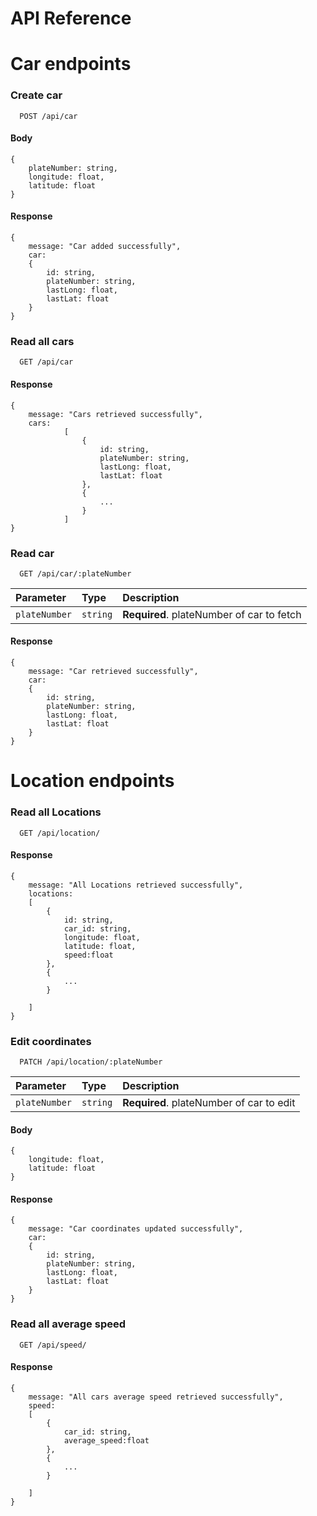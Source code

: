 
# API Reference
# Car endpoints

### Create car
```http
  POST /api/car
```
#### Body
```
{
    plateNumber: string,
    longitude: float,
    latitude: float    
}
```
#### Response
```
{
    message: "Car added successfully",
    car:
    {
        id: string,
        plateNumber: string,
        lastLong: float,
        lastLat: float
    }
}
```
### Read all cars

```http
  GET /api/car
```
#### Response
```
{
    message: "Cars retrieved successfully",
    cars: 
            [
                {
                    id: string,
                    plateNumber: string,
                    lastLong: float,
                    lastLat: float
                },
                {
                    ...
                }
            ]
}
```
### Read car

```http
  GET /api/car/:plateNumber
```
| Parameter     | Type     | Description                               |
| :------------ | :------- | :---------------------------------------- |
| `plateNumber` | `string` | **Required**. plateNumber of car to fetch |
#### Response
```
{
    message: "Car retrieved successfully",
    car: 
    {
        id: string,
        plateNumber: string,
        lastLong: float,
        lastLat: float
    }
}
```





# Location endpoints

### Read all Locations

```http
  GET /api/location/
```

#### Response
```
{
    message: "All Locations retrieved successfully",
    locations: 
    [
        {
            id: string,
            car_id: string,
            longitude: float,
            latitude: float,
            speed:float
        },
        {
            ...
        }

    ]
}

```


### Edit coordinates
```http
  PATCH /api/location/:plateNumber
```
| Parameter     | Type     | Description                               |
| :------------ | :------- | :---------------------------------------- |
| `plateNumber` | `string` | **Required**. plateNumber of car to edit  |

#### Body
```
{
    longitude: float,
    latitude: float    
}
```
#### Response
```
{
    message: "Car coordinates updated successfully",
    car: 
    {
        id: string,
        plateNumber: string,
        lastLong: float,
        lastLat: float
    }
}
```

### Read all average speed

```http
  GET /api/speed/
```

#### Response
```
{
    message: "All cars average speed retrieved successfully",
    speed: 
    [
        {
            car_id: string,
            average_speed:float
        },
        {
            ...
        }

    ]
}
```